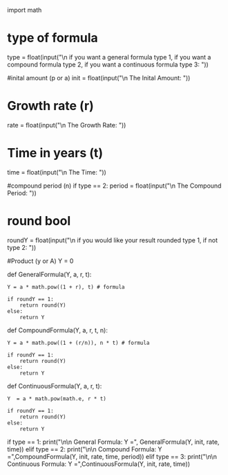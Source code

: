 import math


# type of formula
type = float(input("\n if you want a general formula type 1, if you want a compound formula type 2, if you want a continuous formula type 3: "))


#inital amount (p or a)
init = float(input("\n The Inital Amount: "))


# Growth rate (r)
rate = float(input("\n The Growth Rate: "))


# Time in years (t)
time = float(input("\n The Time: "))


#compound period (n)
if type == 2:
    period = float(input("\n The Compound Period: "))


# round bool
roundY = float(input("\n if you would like your result rounded type 1, if not type 2: "))


#Product (y or A)
Y = 0 

def GeneralFormula(Y, a, r, t):  

    Y = a * math.pow((1 + r), t) # formula

    if roundY == 1:
        return round(Y)
    else:
        return Y

def CompoundFormula(Y, a, r, t, n): 

    Y = a * math.pow((1 + (r/n)), n * t) # formula
    
    if roundY == 1:
        return round(Y)
    else:
        return Y

def ContinuousFormula(Y, a, r, t): 

    Y  = a * math.pow(math.e, r * t)

    if roundY == 1:
        return round(Y)
    else:
        return Y





if type == 1:
    print("\n\n General Formula: Y =", GeneralFormula(Y, init, rate, time))
elif type == 2:
    print("\n\n Compound Formula: Y =",CompoundFormula(Y, init, rate, time, period))
elif type == 3:
    print("\n\n Continuous Formula: Y =",ContinuousFormula(Y, init, rate, time))
